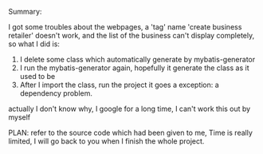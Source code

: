 Summary:

I got some troubles about the webpages,  a 'tag' name 'create business retailer' doesn't work,  and the list of the business can't display completely, so what I did is:

1. I delete some class which automatically generate by mybatis-generator
2. I run the mybatis-generator again, hopefully it generate the class as it used to be
3. After I import the class, run the project it goes a exception:  a dependency problem.

actually I don't know why, I google for a long time, I can't work this out by myself

PLAN: refer to the source code which had been given to me, Time is really limited, I will go back to you when I finish the whole project. 

